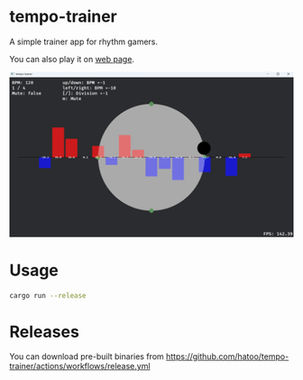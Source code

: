 # tempo-trainer

A simple trainer app for rhythm gamers.

You can also play it on [web page](https://hatoo.github.io/tempo-trainer/).

![Tempo Trainer demo](demo.png)

# Usage

```bash
cargo run --release
```

# Releases

You can download pre-built binaries from https://github.com/hatoo/tempo-trainer/actions/workflows/release.yml